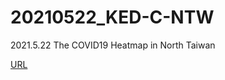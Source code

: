 # 20210522_KED-C-NTW
2021.5.22 The COVID19 Heatmap in North Taiwan

[URL](https://how-gis.github.io/20210522_KED-C-NTW/Covid19_TW_20210522.html)

